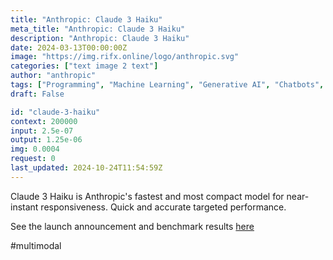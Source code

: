 ```yaml
---
title: "Anthropic: Claude 3 Haiku"
meta_title: "Anthropic: Claude 3 Haiku"
description: "Anthropic: Claude 3 Haiku"
date: 2024-03-13T00:00:00Z
image: "https://img.rifx.online/logo/anthropic.svg"
categories: ["text image 2 text"]
author: "anthropic"
tags: ["Programming", "Machine Learning", "Generative AI", "Chatbots", "Natural Language Processing"]
draft: False

id: "claude-3-haiku"
context: 200000
input: 2.5e-07
output: 1.25e-06
img: 0.0004
request: 0
last_updated: 2024-10-24T11:54:59Z
---
```


Claude 3 Haiku is Anthropic's fastest and most compact model for
near-instant responsiveness. Quick and accurate targeted performance.

See the launch announcement and benchmark results [here](https://www.anthropic.com/news/claude-3-haiku)

#multimodal

